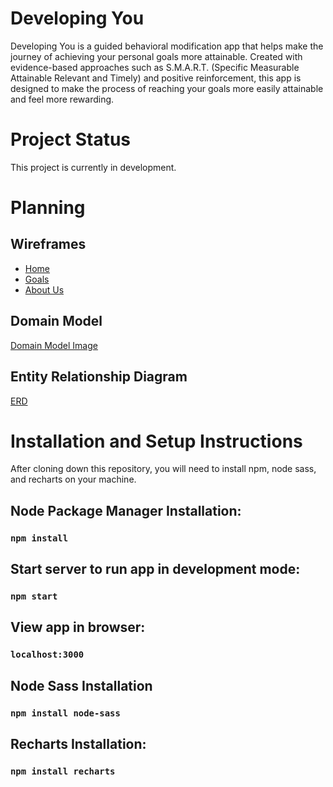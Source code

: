 # Developing You
Developing You is a guided behavioral modification app that helps make the journey of achieving your personal goals more attainable. Created with evidence-based approaches such as S.M.A.R.T. (Specific Measurable Attainable Relevant and Timely) and positive reinforcement, this app is designed to make the process of reaching your goals more easily attainable and feel more rewarding.

# Project Status
This project is currently in development.

# Planning

## Wireframes
- [Home](readme-images/DevYouHome.png)
- [Goals](readme-images/DevYouGoals.png)
- [About Us](readme-images/DevYouAboutUs.png)

## Domain Model
[Domain Model Image](readme-images/DevYouDomainModel.jpg)

## Entity Relationship Diagram
[ERD](readme-images/DevYouERD.jpg)

# Installation and Setup Instructions

After cloning down this repository, you will need to install npm, node sass, and recharts on your machine.

## Node Package Manager Installation:

### `npm install`

## Start server to run app in development mode: 

### `npm start`

## View app in browser:

### `localhost:3000`

## Node Sass Installation 

### `npm install node-sass`

## Recharts Installation: 

### `npm install recharts`
